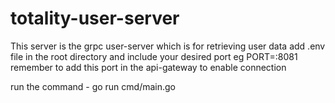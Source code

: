 # totality-user-server

This server is the grpc user-server which is for retrieving user data 
add .env file in the root directory and include your desired port eg PORT=:8081
remember to add this port in the api-gateway to enable connection

run the command - go run cmd/main.go
